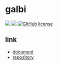 # galbi

![](https://img.shields.io/badge/language-Rust-red) ![](https://img.shields.io/badge/version-0.3.0-brightgreen) [![GitHub license](https://img.shields.io/badge/license-MIT-blue.svg)](https://github.com/myyrakle/galbi/blob/master/LICENSE)

## link

-   [document](https://docs.rs/galbi)
-   [repository](https://github.com/myyrakle/galbi)
